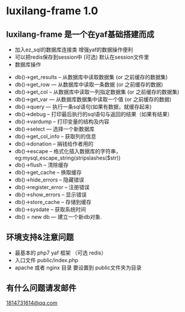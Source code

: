 # luxilang-frame 1.0
## luxilang-frame 是一个在yaf基础搭建而成  
* 加入ez_sql的数据库连接类 增强yaf的数据操作便利  
* 可以把redis保存到session中  (可选) 默认在session文件里
* 数据库操作

- db()->get_results – 从数据库中读取数据集 (or 之前缓存的数据集) 
- db()->get_row — 从数据库中读取一条数据 (or 之前缓存的数据) 
- db()->get_col – 从数据库中读取一列指定数据集 (or 之前缓存的数据集) 
- db()->get_var — 从数据库数据集中读取一个值 (or 之前缓存的数据) 
- db()->query — 执行一条sql语句(如果有数据，就缓存起来) 
- db()->debug – 打印最后执行的sql语句与返回的结果（如果有结果） 
- db()->vardump – 打印变量的结构及内容 
- db()->select — 选择一个新数据库 
- db()->get_col_info – 获取列的信息 
- db()->donation – 捐钱给作者用的 
- db()->escape – 格式化插入数据库的字符串，eg:mysql_escape_string(stripslashes($str)) 
- db()->flush – 清除缓存 
- db()->get_cache – 换取缓存 
- db()->hide_errors – 隐藏错误 
- db()->register_error – 注册错误 
- db()->show_errors – 显示错误 
- db()->store_cache – 存储到缓存 
- db()->sysdate – 获取系统时间 
- db() = new db — 建立一个新db对象.

## 环境支持&注意问题
*  最基本的 php7 yaf 框架 （可选 redis）
*  入口文件 public/index.php 
*  apache 或者 nginx 目录 要设置到 public文件夹为目录
## 有什么问题请发邮件
1814731614@qq.com
